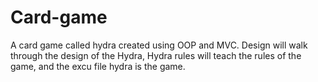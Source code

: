 # Card-game
A card game called hydra created using OOP and MVC. 
Design will walk through the design of the Hydra, Hydra rules will teach the rules of the game, and the excu file hydra is the game.
